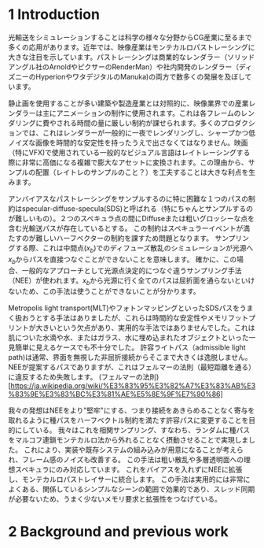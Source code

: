 
# 1 Introduction

光輸送をシミュレーションすることは科学の様々な分野からCG産業に至るまで多くの応用があります。近年では、映像産業はモンテカルロパストレーシングに大きな注目を示しています。パストレーシングは商業的なレンダラー（ソリッドアングル社のArnoldやピクサーのRenderMan）や社内開発のレンダラー（ディズニーのHyperionやワタデジタルのManuka)の両方で数多くの発展を及ぼしています。

静止画を使用することが多い建築や製造産業とは対照的に、映像業界での産業レンダラーは主にアニメーションの制作に使用されます。これは各フレームのレンダリングに費やされる時間の量に厳しい制約が課せられます。多くのプロダクションでは、これはレンダラーが一般的に一夜でレンダリングし、シャープかつ低ノイズな画像を時間的な安定性を持ったうえで出さなくてはなりません。映画（特にVFX)で使用されている一般的なビジュアル言語はレイトレーシングする際に非常に高価になる複雑で膨大なアセットに変換されます。この理由から、サンプルの配置（レイトレのサンプルのこと？）を工夫することは大きな利点を生みます。

アンバイアスなパストレーシングをサンプルするのに特に困難な１つのパスの制約はspecular-diffuse-specula(SDS)と呼ばれる（特にちゃんとサンプルするのが難しいもの）。２つのスペキュラ点の間にDiffuseまたは粗いグロッシーな点を含む光輸送パスが存在しているとする。
この制約はスペキュラーイベントが満たすのが難しいハーフベクターの制約を課すため問題となります。
サンプリングする際、これは中間点($x_b$)でのディフューズ散乱のシミュレーションが光源へ$x_b$からパスを直接つなぐことができないことを意味します。
確かに、この場合、一般的なアプローチとして光源点決定的につなぐ違うサンプリング手法（NEE）が使われます。$x_b$から光源に行く全てのパスは屈折面を通らないといけないため、この手法は使うことができないことが分かります。

Metropolis light transport(MLT)やフォトンマッピングといったSDSパスをうまく扱おうとする手法はありましたが、これらは時間的な安定性やメモリフットプリントが大きいという欠点があり、実用的な手法ではありませんでした。これは肌についた水滴や水、またはガラス、水に埋め込まれたオブジェクトといった一見簡単に見えるケースでも不十分でした。
許容ライトパス（admissible light path)は通常、界面を無視した非屈折接続からそこまで大きくは逸脱しません。
NEEが提案するパスでありますが、これはフェルマーの法則（最短距離を通る）に違反するため失敗します。
(フェルマーの法則)[https://ja.wikipedia.org/wiki/%E3%83%95%E3%82%A7%E3%83%AB%E3%83%9E%E3%83%BC%E3%81%AE%E5%8E%9F%E7%90%86]

我々の発想はNEEをより"堅牢"にする、つまり接続をあきらめることなく寄与を取れるように種パスをハーフベクトル制約を満たす許容パスに変更することを目的にしている。
我々はこれを相関サンプリング、すなわち、ランダムに種パスをマルコフ連鎖モンテカルロ法から外れることなく摂動させることで実現しました。
これにより、実装や既存システムの組み込みが用意になることが考えられ、フレーム感のノイズも改善する。
この手法は粗い散乱や多層透明面への理想スペキュラにのみ対応しています。
これをバイアスを入れずにNEEに拡張し、モンテカルロパストレイサーに統合します。
この手法は実用的には非常によくある、関係しているシンプルなシーンの範囲で効果的であり、スレッド同期が必要ないため、うまく少ないメモリ要求と拡張性をつなげている。

# 2 Background and previous work

